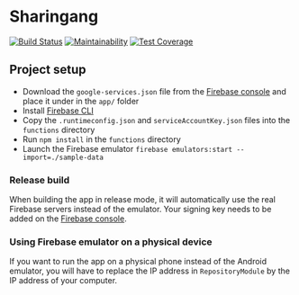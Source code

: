 # Sharingang
[![Build Status](https://api.cirrus-ci.com/github/Sharingang/Sharingang-Android.svg)](https://cirrus-ci.com/github/Sharingang/Sharingang-Android)
[![Maintainability](https://api.codeclimate.com/v1/badges/774b529741401b3b13f1/maintainability)](https://codeclimate.com/github/Sharingang/Sharingang-Android/maintainability)
[![Test Coverage](https://api.codeclimate.com/v1/badges/774b529741401b3b13f1/test_coverage)](https://codeclimate.com/github/Sharingang/Sharingang-Android/test_coverage)

## Project setup
- Download the `google-services.json` file from the [Firebase console](https://console.firebase.google.com/u/0/project/sharingang-app/settings/general/android:com.example.sharingang) and place it under in the `app/` folder
- Install [Firebase CLI](https://firebase.google.com/docs/cli?hl=en)
- Copy the `.runtimeconfig.json` and `serviceAccountKey.json` files into the `functions` directory
- Run `npm install` in the `functions` directory
- Launch the Firebase emulator `firebase emulators:start --import=./sample-data`

### Release build
When building the app in release mode, it will automatically use the real Firebase servers instead of the emulator. Your signing key needs to be added on the [Firebase console](https://console.firebase.google.com/u/0/project/sharingang-app/settings/general/android:com.example.sharingang).

### Using Firebase emulator on a physical device
If you want to run the app on a physical phone instead of the Android emulator, you will have to replace the IP address in `RepositoryModule` by the IP address of your computer.
